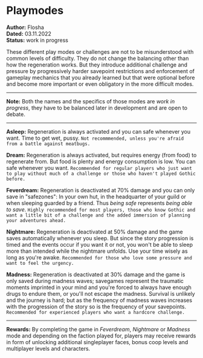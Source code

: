 # Playmodes

**Author:** Flosha  
**Dated:** 03.11.2022  
**Status:** <span class="changed">work in progress</span>   

These different play modes or challenges are not to be misunderstood with common levels of difficulty. They do not change the balancing other than how the regeneration works. But they introduce additional challenge and pressure by progressively harder savepoint restrictions and enforcement of gameplay mechanics that you already learned but that were optional before and become more important or even obligatory in the more difficult modes. 

---

**Note:** Both the names and the specifics of those modes are *work in progress*, they have to be balanced later in development and are open to debate. 

---

**Asleep:** Regeneration is always activated and you can safe whenever you want. Time to get wet, pussy. 
``Not recommmended, unless you're afraid from a battle against meatbugs.``

**Dream:** Regeneration is always activated, but requires energy (from food) to regenerate from. But food is plenty and energy consumption is low. You can safe whenever you want. 
``Recommended for regular players who just want to play without much of a challenge or those who haven't played Gothic before.``

**Feverdream:** Regeneration is deactivated at 70% damage and you can only save in "safezones": In your own hut, in the headquarter of your guild or when sleeping guarded by a friend. Thus *being safe* represents *being able to save*. 
``Highly recommended for most players, those who know Gothic and want a little bit of a challenge and the added immersion of planning your adventures ahead.``

**Nightmare:** Regeneration is deactivated at 50% damage and the game saves automatically whenever you sleep. But since the story progression is timed and the events occur if you want it or not, you won't be able to sleep more than intended while the nightmare unfolds. Use your time wisely as long as you're awake. 
``Recommended for those who love some pressure and want to feel the urgency.``

**Madness:** Regeneration is deactivated at 30% damage and the game is only saved during madness waves; savegames represent the traumatic moments imprinted in your mind and you're forced to always have enough drugs to endure them, or you'll not escape the madness. Survival is unlikely and the journey is hard; but as the frequency of madness waves increases with the progression of the story so is the frequency of your savepoints. 
``Recommended for experienced players who want a hardcore challenge.``

---

**Rewards:** By completing the game in *Feverdream*, *Nightmare* or *Madness* mode and depending on the faction played for, players may receive rewards in form of unlocking additional singleplayer faces, bonus coop levels and multiplayer levels and characters.

